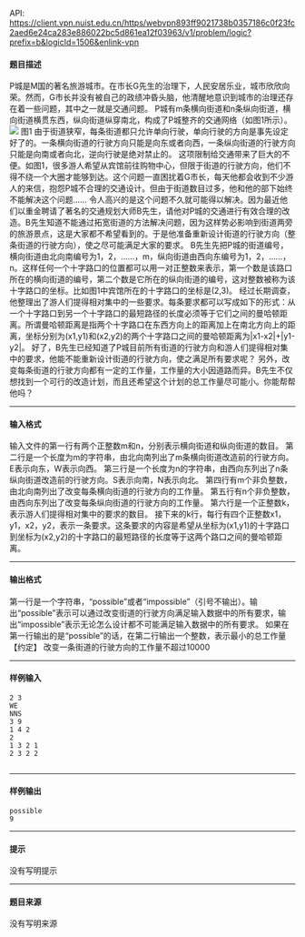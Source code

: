 API: https://client.vpn.nuist.edu.cn/https/webvpn893ff9021738b0357186c0f23fc2aed6e24ca283e886022bc5d861ea12f03963/v1/problem/logic?prefix=b&logicId=1506&enlink-vpn

#### 题目描述

P城是M国的著名旅游城市。在市长G先生的治理下，人民安居乐业，城市欣欣向荣。然而，G市长并没有被自己的政绩冲昏头脑，他清醒地意识到城市的治理还存在着一些问题，其中之一就是交通问题。 P城有m条横向街道和n条纵向街道，横向街道横贯东西，纵向街道纵穿南北，构成了P城整齐的交通网络（如图1所示）。 ![](../file/1506_0.jpg) 图1 由于街道狭窄，每条街道都只允许单向行驶，单向行驶的方向是事先设定好了的。一条横向街道的行驶方向只能是向东或者向西，一条纵向街道的行驶方向只能是向南或者向北，逆向行驶是绝对禁止的。 这项限制给交通带来了巨大的不便。如图1，很多游人希望从宾馆前往购物中心，但限于街道的行驶方向，他们不得不绕一个大圈才能够到达。这个问题一直困扰着G市长，每天他都会收到不少游人的来信，抱怨P城不合理的交通设计。但由于街道数目过多，他和他的部下始终不能解决这个问题…… 令人高兴的是这个问题不久就可能得以解决。因为最近他们以重金聘请了著名的交通规划大师B先生，请他对P城的交通进行有效合理的改造。B先生知道不能通过拓宽街道的方法解决问题，因为这样势必影响到街道两旁的旅游景点，这是大家都不希望看到的。于是他准备重新设计街道的行驶方向（整条街道的行驶方向），使之尽可能满足大家的要求。 B先生先把P城的街道编号，横向街道由北向南编号为1，2，……，m，纵向街道由西向东编号为1，2，……，n。这样任何一个十字路口的位置都可以用一对正整数来表示，第一个数是该路口所在的横向街道的编号，第二个数是它所在的纵向街道的编号，这对整数被称为该十字路口的坐标。比如图1中宾馆所在的十字路口的坐标是(2,3)。 经过长期调查，他整理出了游人们提得相对集中的一些要求。每条要求都可以写成如下的形式：从一个十字路口到另一个十字路口的最短路径的长度必须等于它们之间的曼哈顿距离。所谓曼哈顿距离是指两个十字路口在东西方向上的距离加上在南北方向上的距离，坐标分别为(x1,y1)和(x2,y2)的两个十字路口之间的曼哈顿距离为|x1-x2|+|y1-y2|。 好了，B先生已经知道了P城目前所有街道的行驶方向和游人们提得相对集中的要求，他能不能重新设计街道的行驶方向，使之满足所有要求呢？ 另外，改变每条街道的行驶方向都有一定的工作量，工作量的大小因道路而异。B先生不仅想找到一个可行的改造计划，而且还希望这个计划的总工作量尽可能小。你能帮帮他吗？

---

#### 输入格式

输入文件的第一行有两个正整数m和n，分别表示横向街道和纵向街道的数目。 第二行是一个长度为m的字符串，由北向南列出了m条横向街道改造前的行驶方向。E表示向东，W表示向西。 第三行是一个长度为n的字符串，由西向东列出了n条纵向街道改造前的行驶方向。S表示向南，N表示向北。 第四行有m个非负整数，由北向南列出了改变每条横向街道的行驶方向的工作量。 第五行有n个非负整数，由西向东列出了改变每条纵向街道的行驶方向的工作量。 第六行是一个正整数k，表示游人们提得相对集中的要求的数目。 接下来的k行，每行有四个正整数x1，y1，x2，y2，表示一条要求。这条要求的内容是希望从坐标为(x1,y1)的十字路口到坐标为(x2,y2)的十字路口的最短路径的长度等于这两个路口之间的曼哈顿距离。

---

#### 输出格式

第一行是一个字符串，“possible”或者“impossible”（引号不输出）。输出“possible”表示可以通过改变街道的行驶方向满足输入数据中的所有要求，输出“impossible”表示无论怎么设计都不可能满足输入数据中的所有要求。 如果在第一行输出的是“possible”的话，在第二行输出一个整数，表示最小的总工作量 【约定】 改变一条街道的行驶方向的工作量不超过10000

---

#### 样例输入
```
2 3
WE
NNS
3 9
1 4 2
2
1 3 2 1
2 3 2 2


```

---

#### 样例输出
```
possible
9

```

---

#### 提示

没有写明提示

---

#### 题目来源

没有写明来源
